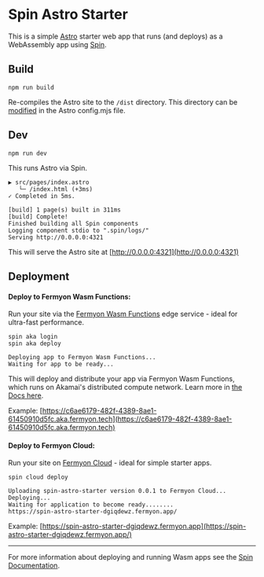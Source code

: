 # Spin Astro Starter

This is a simple [Astro](https://docs.astro.build/en/getting-started/) starter web app that runs (and deploys) as a WebAssembly app using [Spin](https://spinframework.dev/).


## Build

```
npm run build
```

Re-compiles the Astro site to the `/dist` directory. This directory can be [modified](https://docs.astro.build/en/reference/configuration-reference/#base) in the Astro config.mjs file.


## Dev

```
npm run dev
```

This runs Astro via Spin.


```
▶ src/pages/index.astro
   └─ /index.html (+3ms) 
✓ Completed in 5ms.

[build] 1 page(s) built in 311ms
[build] Complete!
Finished building all Spin components
Logging component stdio to ".spin/logs/"
Serving http://0.0.0.0:4321
```

This will serve the Astro site at [http://0.0.0.0:4321](http://0.0.0.0:4321)


## Deployment

#### Deploy to Fermyon Wasm Functions:  

Run your site via the [Fermyon Wasm Functions](https://www.fermyon.com/wasm-functions) edge service - ideal for ultra-fast performance.

```
spin aka login
spin aka deploy

Deploying app to Fermyon Wasm Functions... 
Waiting for app to be ready...
```

This will deploy and distribute your app via Fermyon Wasm Functions, which runs on Akamai's distributed compute network. Learn more in [the Docs here](https://developer.fermyon.com/wasm-functions/index#application-deployment).

Example: [https://c6ae6179-482f-4389-8ae1-61450910d5fc.aka.fermyon.tech](https://c6ae6179-482f-4389-8ae1-61450910d5fc.aka.fermyon.tech)


#### Deploy to Fermyon Cloud:

Run your site on [Fermyon Cloud](https://www.fermyon.com/cloud) - ideal for simple starter apps.

```
spin cloud deploy

Uploading spin-astro-starter version 0.0.1 to Fermyon Cloud...
Deploying...
Waiting for application to become ready........
https://spin-astro-starter-dgiqdewz.fermyon.app/
```

Example: [https://spin-astro-starter-dgiqdewz.fermyon.app](https://spin-astro-starter-dgiqdewz.fermyon.app/)

---

For more information about deploying and running Wasm apps see the [Spin Documentation](https://github.com/spinframework/spin).
